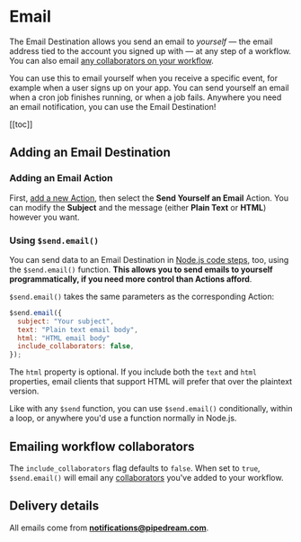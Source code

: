 # Email

The Email Destination allows you send an email to _yourself_ — the email address tied to the account you signed up with — at any step of a workflow. You can also email [any collaborators on your workflow](#emailing-workflow-collaborators).

You can use this to email yourself when you receive a specific event, for example when a user signs up on your app. You can send yourself an email when a cron job finishes running, or when a job fails. Anywhere you need an email notification, you can use the Email Destination! 

[[toc]]

## Adding an Email Destination

### Adding an Email Action

First, [add a new Action](/workflows/steps/actions/#adding-a-new-action), then select the **Send Yourself an Email** Action. You can modify the **Subject** and the message (either **Plain Text** or **HTML**) however you want.

### Using `$send.email()`

You can send data to an Email Destination in [Node.js code steps](/workflows/steps/code/), too, using the `$send.email()` function. **This allows you to send emails to yourself programmatically, if you need more control than Actions afford**.

`$send.email()` takes the same parameters as the corresponding Action:

```javascript
$send.email({
  subject: "Your subject",
  text: "Plain text email body",
  html: "HTML email body"
  include_collaborators: false,
});
```

The `html` property is optional. If you include both the `text` and `html` properties, email clients that support HTML will prefer that over the plaintext version.

Like with any `$send` function, you can use `$send.email()` conditionally, within a loop, or anywhere you'd use a function normally in Node.js.

## Emailing workflow collaborators

The `include_collaborators` flag defaults to `false`. When set to `true`, `$send.email()` will email any [collaborators](/workflows/settings/#collaborators) you've added to your workflow.

## Delivery details

All emails come from **notifications@pipedream.com**.

<Footer />
